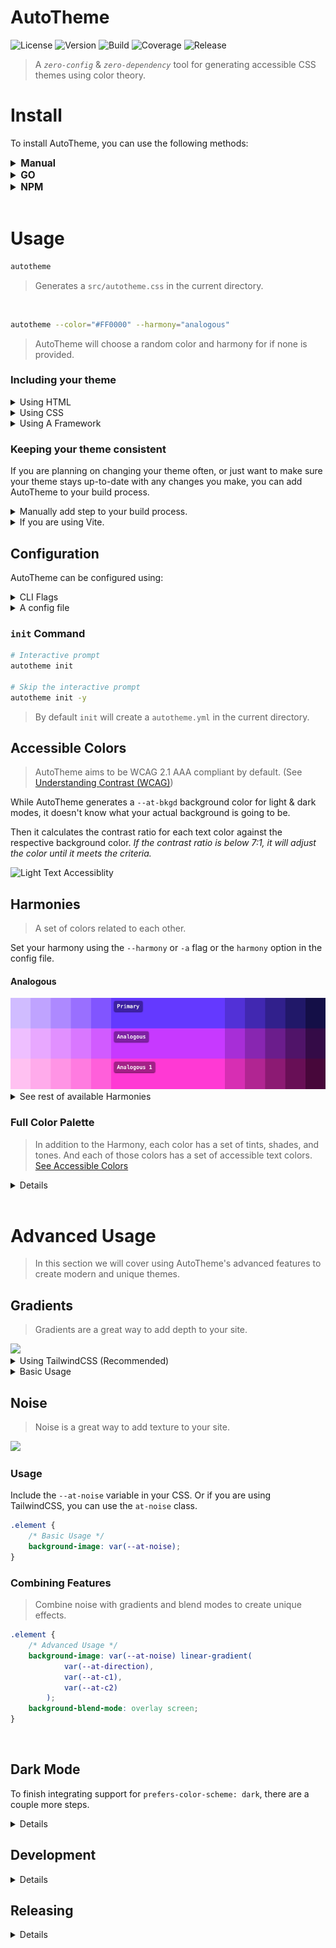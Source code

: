 # AutoTheme

![License]()
![Version]()
![Build]()
![Coverage]()
![Release]()

> A _`zero-config`_ & _`zero-dependency`_ tool for generating accessible CSS themes using color theory.

<!--
<details>
<summary><b>Contents</b></summary>

-   [Install](#install)
-   [Usage](#usage)
-   [Configuring](#configuring)
-   [CLI](#cli)
-   [Roadmap](#roapmap)

</details> -->

# Install

To install AutoTheme, you can use the following methods:

<details>
<summary style="font-size:1.1em; font-weight:bold;">Manual</summary>

#### Automatic Install (Recommended)

> `install.sh` will detect your system and download the appropriate binary.

<details>
<summary>For Linux/macOS (or Windows using Git Bash/WSL):</summary>

```bash
curl -sL https://raw.githubusercontent.com/username/repo/main/install.sh | bash
```

</details>

<details>
<summary>For Windows (PowerShell):</summary>

```powershell
Invoke-WebRequest -Uri "https://raw.githubusercontent.com/username/repo/main/install.ps1" -OutFile "install.ps1"; ./install.ps1
```

</details>

#### Manual Install

> Download the appropriate binary for your system from the [releases page](https://github.com/damienbullis/autotheme/releases).

</details>

<details>
<summary style="font-size:1.1em; font-weight:bold;">GO</summary>

```bash

```

</details>

<details>
<summary style="font-size:1.1em; font-weight:bold;">NPM</summary>

```bash

```

</details>

<br>

# Usage

```bash
autotheme
```

> Generates a `src/autotheme.css` in the current directory.

<br>

```bash
autotheme --color="#FF0000" --harmony="analogous"
```

> AutoTheme will choose a random color and harmony for if none is provided.

### Including your theme

<details>
<summary>Using HTML</summary>

> Include the generated CSS file in your HTML.

```html
<link rel="stylesheet" href="./src/autotheme.css" />
```

</details>

<details>
<summary>Using CSS</summary>

> Include the generated CSS file in your main.

```css
@import "./autotheme.css";
```

</details>

<details>
<summary>Using A Framework</summary>

> If you are using a framework like React, Vue, or Angular, you can include the CSS file in your main component.

```js
import "./src/index.css";
```

</details>

### Keeping your theme consistent

If you are planning on changing your theme often, or just want to make sure your theme stays up-to-date with any changes you make, you can add AutoTheme to your build process.

<details>
<summary>Manually add step to your build process.</summary>

> Could be as simple as adding

```bash
&& autotheme <ARGS>
```

</details>

<details>
<summary>If you are using Vite.</summary>

> See [AutoTheme Vite Plugin]() for more information.

-   [ ] Command to generate the plugin

</details>

</details>

## Configuration

AutoTheme can be configured using:

<details>
<summary>CLI Flags</summary>

<br>

| Long        | Short | Type      | Description                                                            |
| ----------- | ----- | --------- | ---------------------------------------------------------------------- |
| `--color`   | `-c`  | `string`  | The primary color of the theme.                                        |
| `--harmony` | `-a`  | `string`  | The harmony of the theme. See [Harmonies] for accepted harmony values. |
| `--output`  | `-o`  | `string`  | The output file path. (default=./src/index.css)                        |
| `--config`  |       | `string`  | Path to your AutoTheme config file. (default=./autotheme.config.yml)   |
| `--preview` |       | `boolean` | Generate a preview.html to preview the theme.                          |
| `--silent`  | `-s`  | `boolean` | Suppress all output from AutoTheme.                                    |
| `--version` | `-v`  | `boolean` | Display version.                                                       |
| `--help`    | `-h`  | `boolean` | Display help.                                                          |

</details>

<details>
<summary>A config file</summary>

```yml
# autotheme.yml

color: "#FF0000"
harmony: "analogous"
scalar: 1.618
# Finish this section
```

> [Full Config](docs/autotheme.config.yml)

</details>

### `init` Command

```bash
# Interactive prompt
autotheme init

# Skip the interactive prompt
autotheme init -y
```

> By default `init` will create a `autotheme.yml` in the current directory.

## Accessible Colors

> AutoTheme aims to be WCAG 2.1 AAA compliant by default. (See [Understanding Contrast (WCAG)](https://www.w3.org/WAI/WCAG21/Understanding/contrast-enhanced.html))

<!-- However because AutoTheme doesn't know what your actual background is going to be, it will generate 2 background colors for light & dark modes. -->

While AutoTheme generates a `--at-bkgd` background color for light & dark modes, it doesn't know what your actual background is going to be.

Then it calculates the contrast ratio for each text color against the respective background color. _If the contrast ratio is below 7:1, it will adjust the color until it meets the criteria._

<picture>
  <source media="(prefers-color-scheme: dark)" srcset="./docs/assets/text-dark.png">
  <img alt="Light Text Accessiblity" src="./docs/assets/text-light.png">
</picture>

## Harmonies

> A set of colors related to each other.

Set your harmony using the `--harmony` or `-a` flag or the `harmony` option in the config file.

#### Analogous

<img src="docs/assets/analogous2.png" />

<details>
<summary>See rest of available Harmonies</summary>

#### Split-Complementary

<img src="docs/assets/split-complementary.png" />

#### Complementary

<img src="docs/assets/complementary.png" />

#### Triadic

<img src="docs/assets/triadic.png" />

#### Tetradic

<img src="docs/assets/tetradic.png" />

#### Square

<img src="docs/assets/square.png" />

#### Rectangle

<img src="docs/assets/rectangle.png" />

<!-- #### Lunar Eclipse -->

<!-- <img src="docs/assets/lunar-eclipse.png" /> -->

#### Aurelian

<img src="docs/assets/aurelian.png" />

#### Bi Polar

<img src="docs/assets/bi-polar.png" />

#### Retrograde

<img src="docs/assets/retrograde.png" />

<br>

> All examples are using `#6439FF` to illustrate the differences in harmonies.

</details>

### Full Color Palette

> In addition to the Harmony, each color has a set of tints, shades, and tones. And each of those colors has a set of accessible text colors. [See Accessible Colors](#accessible-colors)

<details>

<img src="docs/assets/harmony-details.png" />

Each color in the Harmony consists of:

-   **1 primary** color
-   **5 tints** (L1, ..., L5)
-   **5 shades** (D1, ..., D5)
-   **4 tones** (G1, ..., G4)

</details>

<br>

# Advanced Usage

> In this section we will cover using AutoTheme's advanced features to create modern and unique themes.

## Gradients

> Gradients are a great way to add depth to your site.

<img src="docs/assets/gradients.png">

<details>
<summary>Using TailwindCSS (Recommended)</summary>

> AutoTheme intregrates directly with Tailwind's linear gradients, and extends it with radial gradients.

### Linear Gradients

```html
<div class="bg-gradient-to-br from-primary to-hamony-b"></div>
```

### Radial Gradients

```html
<div class="bg-radial from-harmony-a"></div>
```

Tailwind doesn't have built-in support for radial gradients, so AutoTheme adds some utility classes to your tailwind config.

-   `radial-position` - sets the position of the gradient (default: '50% 50%')
-   `radial-scale` - sets the scale of the gradient (default: '100% 100%')

```html
<div class="radial-scale-100 radial-position-0-0 bg-radial"></div>
<!-- Or using arbitrary values -->
<div class="radial-scale-[10%_90%] radial-position-[0px_150px] bg-radial"></div>
```

</details>

<details>
<summary>Basic Usage</summary>

> AutoTheme provides a some simple utility css classes for creating gradients.

### Linear Gradients

> Lets take a look a the `at-linear` class.

```html
<div class="at-linear"></div>
```

```css
:root {
	/* default gradient  */
	--at-direction: to right;
	--at-from: rgb(var(--at-c0) / var(--at-opacity));
	--at-from-position: -20%;
	--at-to: transparent;
	--at-to-position: 120%;
}

.at-linear {
	--at-stops: var(--at-from) var(--at-from-position), var(--at-to) var(--at-to-position);
	background-image: linear-gradient(var(--at-direction), var(--at-stops));
}
```

<details>
<summary>Why are utility classes needed?</summary>

You may have noticed that `.at-linear` and `.at-radial` are the only classes that AutoTheme provides.

That is because if we were to try and use a variable for the gradient (let's say `var(--at-linear)`).

```html
<div style="--at-from: rgb(var(--at-c4)); background: var(--at-linear);"></div>
```

##### Notice that the new color is not applied.

> This is because the variable has already been defined _before_ we set the new color.

</details>

### Customizing Gradients

> You can also customize gradients inline using the `style` attribute.

<!-- prettier-ignore -->
```html
<div
	class="at-linear"
	style="--at-direction: to bottom; --at-from: var(--at-c1); --at-to: var(--at-c3);"
></div>
```

> Or by creating a new class.

1. Add a new class to pair with the `at-linear` class that defines the gradient properties.

    ```css
    .your-gradient {
    	--at-direction: 45deg;
    	--at-from: var(--at-c1);
    	--at-from-position: 0%;
    	--at-to: var(--at-c3);
    	--at-to-position: 100%;
    }
    ```

2. Add both classes to your element.

    ```html
    <div class="your-gradient at-linear"></div>
    ```

    > **IMPORTANT:** The `your-gradient` class must be defined before the `at-linear` class.

#### Radial Gradients

> Radial gradients are customized in the same way except for using the `scale` and `position` variables.

```css
.at-radial {
	--at-stops: var(--at-from) var(--at-from-position), var(--at-to) var(--at-to-position);
	background-image: radial-gradient(var(--at-scale) at var(--at-position), var(--at-stops));
}
```

</details>

## Noise

> Noise is a great way to add texture to your site.

  <img src="docs/assets/noise.png" />

### Usage

Include the `--at-noise` variable in your CSS. Or if you are using TailwindCSS, you can use the `at-noise` class.

```css
.element {
	/* Basic Usage */
	background-image: var(--at-noise);
}
```

### Combining Features

> Combine noise with gradients and blend modes to create unique effects.

```css
.element {
	/* Advanced Usage */
	background-image: var(--at-noise) linear-gradient(
			var(--at-direction),
			var(--at-c1),
			var(--at-c2)
		);
	background-blend-mode: overlay screen;
}
```

<br>

## Dark Mode

To finish integrating support for `prefers-color-scheme: dark`, there are a couple more steps.

<details>

<br>

1. On page load, so generally speaking your `index.html` should initialize dark-mode to prevent flashing unstyled content [FOUC](https://en.wikipedia.org/wiki/Flash_of_unstyled_content)

    - You can either inline the script tag directly

    ```html
    <script>
    	const darkMode = window.matchMedia("(prefers-color-scheme: dark)");
    	if (localStorage.getItem("darkMode") === "true" || darkMode.matches) {
    		document.documentElement.classList.add("at-dark");
    	}

    	// If the user's system changes the preferred color scheme
    	darkMode.addEventListener("change", (e) => {
    		if (e.matches) {
    			document.documentElement.classList.add("at-dark");
    		} else {
    			document.documentElement.classList.remove("at-dark");
    		}
    	});
    </script>
    ```

    - or load it as an external file `/darkmode.js` instead

    ```html
    <script src="/darkmode.js"></script>
    ```

    ```js
    // darkmode.js

    /**
     * Init Darkmode
     * - checks for dark mode preference
     * - applies `at-dark` class to the root element if dark mode is preferred
     * - handles OS color-scheme change events
     */
    function initializeDarkMode() {
    	const darkMode = window.matchMedia("(prefers-color-scheme: dark)");
    	if (localStorage.getItem("darkMode") === "true" || darkMode.matches) {
    		document.documentElement.classList.add("at-dark");
    	}

    	// This wont set the local storage on change, but it will update the class
    	darkMode.addEventListener("change", (e) => {
    		if (e.matches) {
    			document.documentElement.classList.add("at-dark");
    		} else {
    			document.documentElement.classList.remove("at-dark");
    		}
    	});
    }

    initializeDarkMode();
    ```

2. Setup your onClick handler

    ```js
    /**
     * Toggle Dark Mode
     * - applies `at-dark` class to the root element
     * - saves the state to local storage
     */
    function toggleDarkMode() {
    	const darkMode = document.documentElement.classList.toggle("at-dark");
    	localStorage.setItem("darkMode", darkMode.toString());
    }
    ```

<br>

-   [ ] Add command to CLI for generating the dark mode script.

Now your site is ready to support both `light` & `dark` color schemes based on user preferences! :tada:

</details>

## Development

<details>

### Setup

#### Clone repo

```bash
git clone https://github.com/damienbullis/autotheme.git
cd autotheme
```

#### Install dependencies

```bash
make install
```

<br>

See the [Makefile](./Makefile) for more commands.

<br>

### Testing

#### All tests

```bash
make test
```

#### Watch mode

```bash
make test-watch
```

</details>

## Releasing

<details>

Releases are created via the `Release` workflow.

To create a new release, manually trigger the release workflow by going to the actions tab in the repo and selecting the `Release` workflow.

Enter the new version number when prompted and the workflow will take care of the rest.

-   [ ] Add on tag push trigger to the release workflow.

### Tagging Commits

Start your commit message with one of the following prefixes if you want to tag your commits in the changelog:

-   `feat - <YOUR_MESSAGE>` for new features
-   `fix - <YOUR_MESSAGE>` for bug fixes
-   `chore - <YOUR_MESSAGE>` for basically everything else

</details>
